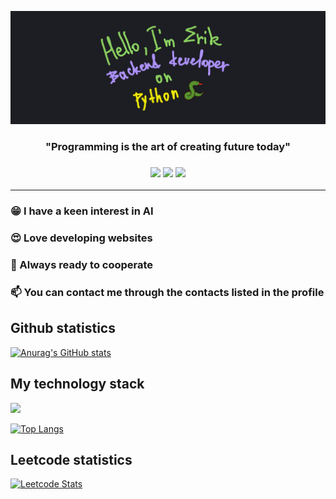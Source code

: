![Header](https://github.com/Fiufew/Fiufew/blob/main/assets/picture_my_header.png)

<h3 align="center">"Programming is the art of creating future today"</h3>
<h3 align="center">
<img src="https://img.shields.io/badge/Python-1E90FF?style=for-the-badge&logo=Python&logoColor=000000"/>
<img src="https://img.shields.io/badge/Python-1E90FF?style=for-the-badge&logo=Python&logoColor=000000"/>
<img src="https://img.shields.io/badge/Python-1E90FF?style=for-the-badge&logo=Python&logoColor=000000"/>
</h3>

---

### 😁 I have a keen interest in AI

### 😍 Love developing websites

### 🫡 Always ready to cooperate

### 📫 You can contact me through the contacts listed in the profile

## Github statistics
[![Anurag's GitHub stats](https://github-readme-stats.vercel.app/api?username=Fiufew)](https://github.com/anuraghazra/github-readme-stats)

## My technology stack
<img src="https://img.shields.io/badge/Python-1E90FF?style=for-the-badge&logo=Python&logoColor=000000"/>

[![Top Langs](https://github-readme-stats.vercel.app/api/top-langs/?username=Fiufew&layout=compact)](https://github.com/anuraghazra/github-readme-stats)

## Leetcode statistics
[![Leetcode Stats](https://leetcard.jacoblin.cool/Fiufew?border=0&radius=20)](https://leetcode.com/Fiufew)
